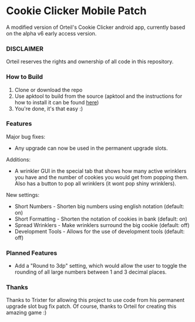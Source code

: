# Cookie Clicker Mobile Patch
A modified version of Orteil's Cookie Clicker android app, currently based on the alpha v6 early access version.

### DISCLAIMER
Orteil reserves the rights and ownership of all code in this repository.

### How to Build
1. Clone or download the repo
2. Use apktool to build from the source (apktool and the instructions for how to install it can be found [here](https://ibotpeaches.github.io/Apktool/))
3. You're done, it's that easy :)

### Features
Major bug fixes:
- Any upgrade can now be used in the permanent upgrade slots.

Additions:
- A wrinkler GUI in the special tab that shows how many active wrinklers you have and the number of cookies you would get from popping them. Also has a button to pop all wrinklers (it wont pop shiny wrinklers).

New settings:
- Short Numbers - Shorten big numbers using english notation (default: on)
- Short Formatting - Shorten the notation of cookies in bank (default: on)
- Spread Wrinklers - Make wrinklers surround the big cookie (default: off)
- Development Tools - Allows for the use of development tools (default: off)

### Planned Features
- Add a "Round to 3dp" setting, which would allow the user to toggle the rounding of all large numbers between 1 and 3 decimal places.

### Thanks
Thanks to Trixter for allowing this project to use code from his permanent upgrade slot bug fix patch.
Of course, thanks to Orteil for creating this amazing game :)
